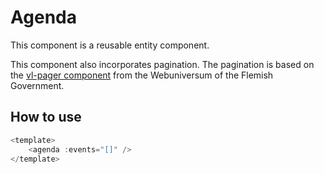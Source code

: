 # Agenda

This component is a reusable entity component.

This component also incorporates pagination. The pagination is based on the [vl-pager component](https://overheid.vlaanderen.be/webuniversum/v3/documentation/components/vl-ui-pager) from the Webuniversum of the Flemish Government.

## How to use

```js
<template>
    <agenda :events="[]" />
</template>
```
